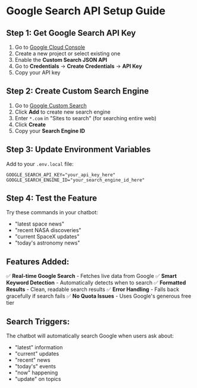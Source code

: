 # Google Search API Setup Guide

## Step 1: Get Google Search API Key

1. Go to [Google Cloud Console](https://console.cloud.google.com/)
2. Create a new project or select existing one
3. Enable the **Custom Search JSON API**
4. Go to **Credentials** → **Create Credentials** → **API Key**
5. Copy your API key

## Step 2: Create Custom Search Engine

1. Go to [Google Custom Search](https://cse.google.com/cse/)
2. Click **Add** to create new search engine
3. Enter `*.com` in "Sites to search" (for searching entire web)
4. Click **Create**
5. Copy your **Search Engine ID**

## Step 3: Update Environment Variables

Add to your `.env.local` file:
```
GOOGLE_SEARCH_API_KEY="your_api_key_here"
GOOGLE_SEARCH_ENGINE_ID="your_search_engine_id_here"
```

## Step 4: Test the Feature

Try these commands in your chatbot:
- "latest space news"
- "recent NASA discoveries"
- "current SpaceX updates"
- "today's astronomy news"

## Features Added:

✅ **Real-time Google Search** - Fetches live data from Google
✅ **Smart Keyword Detection** - Automatically detects when to search
✅ **Formatted Results** - Clean, readable search results
✅ **Error Handling** - Falls back gracefully if search fails
✅ **No Quota Issues** - Uses Google's generous free tier

## Search Triggers:
The chatbot will automatically search Google when users ask about:
- "latest" information
- "current" updates  
- "recent" news
- "today's" events
- "now" happening
- "update" on topics